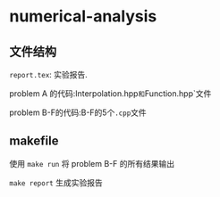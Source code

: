 # numerical-analysis
 ## 文件结构

`report.tex`: 实验报告.

problem A 的代码:Interpolation.hpp` 和 `Function.hpp`文件

problem B-F的代码:B-F的5个`.cpp`文件

## makefile

使用 `make run` 将 problem B-F 的所有结果输出

`make report` 生成实验报告
